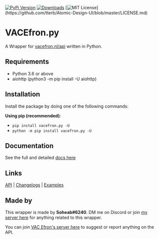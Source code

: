 [![PyPi Version](https://img.shields.io/pypi/v/vacefron.py.svg)](https://pypi.python.org/pypi/vacefron.py/)
[![Downloads](https://pepy.tech/badge/vacefron-py)](https://pepy.tech/project/vacefron-py)
[![MIT License](https://img.shields.io/apm/l/atomic-design-ui.svg?)](https://github.com/tterb/Atomic-Design-UI/blob/master/LICENSE.md)

# VACEfron.py
A Wrapper for [vacefron.nl/api](https://vacefron.nl/api/) written in Python.

## Requirements
- Python 3.6 or above
- aiohttp (python3 -m pip install -U aiohttp)

## Installation
Install the package by doing one of the following commands:

**Using pip (recommended)**:
- `pip install vacefron.py -U`
- `python -m pip install vacefron.py -U`

## Documentation
See the full and detailed [docs here](docs.md)

## Links
[API](https://vacefron.nl/api/) | [Changelogs](changelog.md) | [Examples](docs.md#examples)

## Made by

This wrapper is made by **Soheab#6240**. DM me on Discord or join [my server here](https://discord.gg/yCzcfju) for anything related to this wrapper.
 
You can join [VAC Efron's server here](https://discord.gg/xJ2HRxZ) to suggest or report anything on the API.

